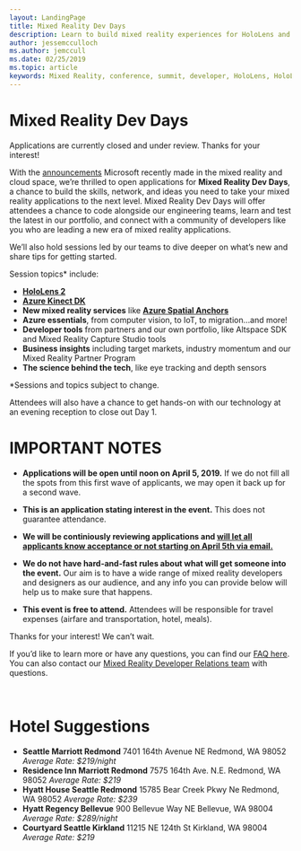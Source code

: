 ```yaml
---
layout: LandingPage
title: Mixed Reality Dev Days
description: Learn to build mixed reality experiences for HoloLens and immersive headsets.
author: jessemcculloch 
ms.author: jemccull
ms.date: 02/25/2019
ms.topic: article
keywords: Mixed Reality, conference, summit, developer, HoloLens, HoloLens 2, Kinect
---
```


# Mixed Reality Dev Days

Applications are currently closed and under review. Thanks for your interest!

With the [announcements](https://blogs.microsoft.com/blog/2019/02/24/microsoft-at-mwc-barcelona-introducing-microsoft-hololens-2/) Microsoft recently made in the mixed reality and cloud space, we’re thrilled to open applications for **Mixed Reality Dev Days**, a chance to build the skills, network, and ideas you need to take your mixed reality applications to the next level. Mixed Reality Dev Days will offer attendees a chance to code alongside our engineering teams, learn and test the latest in our portfolio, and connect with a community of developers like you who are leading a new era of mixed reality applications.  </br>

We’ll also hold sessions led by our teams to dive deeper on what’s new and share tips for getting started. </br>

Session topics* include:
* [**HoloLens 2**]()
* [**Azure Kinect DK**]()
* **New mixed reality services** like [**Azure Spatial Anchors**]()
* **Azure essentials**, from computer vision, to IoT, to migration…and more!
* **Developer tools** from partners and our own portfolio, like Altspace SDK and Mixed Reality Capture Studio tools
* **Business insights** including target markets, industry momentum and our Mixed Reality Partner Program
* **The science behind the tech**, like eye tracking and depth sensors </br>

*Sessions and topics subject to change. </br>

Attendees will also have a chance to get hands-on with our technology at an evening reception to close out Day 1.
</br>


# IMPORTANT NOTES

* **Applications will be open until noon on April 5, 2019.**  If we do not fill all the spots from this first wave of applicants, we may open it back up for a second wave.

* **This is an application stating interest in the event.**  This does not guarantee attendance.

* **We will be continiously reviewing applications and <u>will let all applicants know acceptance or not starting on April 5th via email.</u>**

* **We do not have hard-and-fast rules about what will get someone into the event.**  Our aim is to have a wide range of mixed reality developers and designers as our audience, and any info you can provide below will help us to make sure that happens.

* **This event is free to attend.** Attendees will be responsible for travel expenses (airfare and transportation, hotel, meals).

Thanks for your interest! We can’t wait. 

If you’d like to learn more or have any questions, you can find our [FAQ here](mr-dev-days-faq.md). You can also contact our [Mixed Reality Developer Relations team](mailto:DevEvent@microsoft.com) with questions.

</br>

# Hotel Suggestions

* **Seattle Marriott Redmond**
  7401 164th Avenue NE
  Redmond, WA 98052
  _Average Rate: $219/night_
* **Residence Inn Marriott Redmond**
  7575 164th Ave. N.E.
  Redmond, WA 98052
  _Average Rate: $219_
* **Hyatt House Seattle Redmond**
  15785 Bear Creek Pkwy Ne
  Redmond, WA 98052
  _Average Rate: $239_
* **Hyatt Regency Bellevue**
  900 Bellevue Way NE
  Bellevue, WA 98004
  _Average Rate: $289/night_
* **Courtyard Seattle Kirkland**
  11215 NE 124th St
  Kirkland, WA 98004
  _Average Rate: $219_
